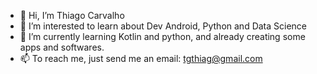 - 👋 Hi, I’m Thiago Carvalho
- 👀 I’m interested to learn about Dev Android, Python and Data Science
- 🌱 I’m currently learning Kotlin and python, and already creating some apps and softwares.
- 📫 To reach me, just send me an email: tgthiag@gmail.com

<!---
tgthiag/tgthiag is a ✨ special ✨ repository because its `README.md` (this file) appears on your GitHub profile.
You can click the Preview link to take a look at your changes.
--->
